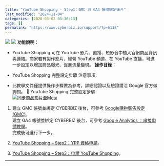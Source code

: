 ```yaml
---
title: "YouTube Shopping - Step1：GMC 與 GA4 帳號綁定後台"
last_modified: "2024-11-04"
categories: [2020-03-02 03:36:13]
tags: []
permalink: "https://www.cyberbiz.io/support/?p=6118"
---
```


![](https://www.cyberbiz.io/support/wp-content/uploads/適用站別.png)
[![](https://www.cyberbiz.io/support/wp-content/uploads/台灣站.png)](https://www.cyberbiz.io/support/?page_id=2490)
**功能說明：**  

* YouTube Shopping 可在 YouTube 影片、直播、短影音中植入官網商品資訊與連結。商家若有製作影片、經營 YouTube 頻道、在 YouTube 直播，可進一步設定以增加商品曝光、促進流量變現。
**操作目錄：**

* YouTube Shopping 完整設定步驟
注意事項:  

* 此教學文件僅提供操作步驟做為參考，詳細認證以及驗證請洽 Google 官方做詢問。
📌 YouTube Shopping 完整設定步驟  
[![同步商品影片至Meta](https://www.cyberbiz.io/support/wp-content/uploads/YouTube-Shopping設定說明02.png)](https://www.cyberbiz.io/support/wp-content/uploads/YouTube-Shopping設定說明02.png)

1. 建立 GMC 帳號並綁定 CYBERBIZ 後台，可參考 [ Google購物廣告設定(GMC)](https://www.cyberbiz.io/support/?p=230)。  
建立 GA4 帳號並綁定 CYBERBIZ 後台，可參考 [Google Analytics
：串接申請教學](https://www.cyberbiz.io/support/?p=165)。  
完成後可進行下一步。



2. [YouTube Shopping – Step2：YPP 資格申請](https://www.cyberbiz.io/support/?p=1979)。


3. [YouTube Shopping – Step3：申請 YouTube Shopping](https://www.cyberbiz.io/support/?p=1979)。

* * *

